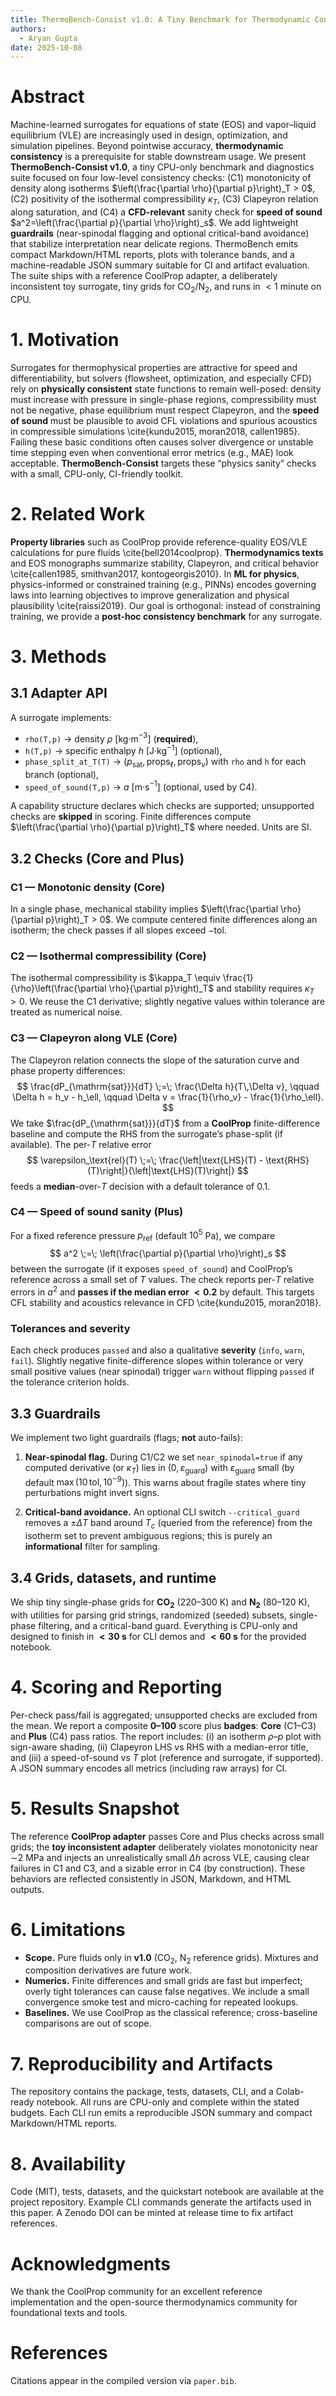 ```yaml
---
title: ThermoBench-Consist v1.0: A Tiny Benchmark for Thermodynamic Consistency of ML EOS/VLE Surrogates
authors:
  - Aryan Gupta
date: 2025-10-08
---
```


# Abstract
Machine-learned surrogates for equations of state (EOS) and vapor–liquid equilibrium (VLE) are increasingly used in design, optimization, and simulation pipelines. Beyond pointwise accuracy, **thermodynamic consistency** is a prerequisite for stable downstream usage. We present **ThermoBench-Consist v1.0**, a tiny CPU-only benchmark and diagnostics suite focused on four low-level consistency checks: (C1) monotonicity of density along isotherms $\left(\frac{\partial \rho}{\partial p}\right)_T > 0$, (C2) positivity of the isothermal compressibility $\kappa_T$, (C3) Clapeyron relation along saturation, and (C4) a **CFD-relevant** sanity check for **speed of sound** $a^2=\left(\frac{\partial p}{\partial \rho}\right)_s$. We add lightweight **guardrails** (near-spinodal flagging and optional critical-band avoidance) that stabilize interpretation near delicate regions. ThermoBench emits compact Markdown/HTML reports, plots with tolerance bands, and a machine-readable JSON summary suitable for CI and artifact evaluation. The suite ships with a reference CoolProp adapter, a deliberately inconsistent toy surrogate, tiny grids for CO$_2$/N$_2$, and runs in $<1$ minute on CPU.

# 1. Motivation
Surrogates for thermophysical properties are attractive for speed and differentiability, but solvers (flowsheet, optimization, and especially CFD) rely on **physically consistent** state functions to remain well-posed: density must increase with pressure in single-phase regions, compressibility must not be negative, phase equilibrium must respect Clapeyron, and the **speed of sound** must be plausible to avoid CFL violations and spurious acoustics in compressible simulations \cite{kundu2015, moran2018, callen1985}. Failing these basic conditions often causes solver divergence or unstable time stepping even when conventional error metrics (e.g., MAE) look acceptable. **ThermoBench-Consist** targets these “physics sanity” checks with a small, CPU-only, CI-friendly toolkit.

# 2. Related Work
**Property libraries** such as CoolProp provide reference-quality EOS/VLE calculations for pure fluids \cite{bell2014coolprop}. **Thermodynamics texts** and EOS monographs summarize stability, Clapeyron, and critical behavior \cite{callen1985, smithvan2017, kontogeorgis2010}. In **ML for physics**, physics-informed or constrained training (e.g., PINNs) encodes governing laws into learning objectives to improve generalization and physical plausibility \cite{raissi2019}. Our goal is orthogonal: instead of constraining training, we provide a **post-hoc consistency benchmark** for any surrogate.

# 3. Methods

## 3.1 Adapter API
A surrogate implements:
- `rho(T,p)` $\rightarrow$ density $\rho$ [kg·m$^{-3}$] (**required**),
- `h(T,p)` $\rightarrow$ specific enthalpy $h$ [J·kg$^{-1}$] (optional),
- `phase_split_at_T(T)` $\rightarrow$ $(p_\text{sat}, \text{props}_\ell, \text{props}_v)$ with `rho` and `h` for each branch (optional),
- `speed_of_sound(T,p)` $\rightarrow$ $a$ [m·s$^{-1}$] (optional, used by C4).

A capability structure declares which checks are supported; unsupported checks are **skipped** in scoring. Finite differences compute $\left(\frac{\partial \rho}{\partial p}\right)_T$ where needed. Units are SI.

## 3.2 Checks (Core and Plus)

### C1 — Monotonic density (Core)
In a single phase, mechanical stability implies $\left(\frac{\partial \rho}{\partial p}\right)_T > 0$. We compute centered finite differences along an isotherm; the check passes if all slopes exceed $-\text{tol}$.

### C2 — Isothermal compressibility (Core)
The isothermal compressibility is $\kappa_T \equiv \frac{1}{\rho}\left(\frac{\partial \rho}{\partial p}\right)_T$ and stability requires $\kappa_T > 0$. We reuse the C1 derivative; slightly negative values within tolerance are treated as numerical noise.

### C3 — Clapeyron along VLE (Core)
The Clapeyron relation connects the slope of the saturation curve and phase property differences:
$$
\frac{dP_{\mathrm{sat}}}{dT} \;=\; \frac{\Delta h}{T\,\Delta v}, 
\qquad \Delta h = h_v - h_\ell, 
\qquad \Delta v = \frac{1}{\rho_v} - \frac{1}{\rho_\ell}.
$$
We take $\frac{dP_{\mathrm{sat}}}{dT}$ from a **CoolProp** finite-difference baseline and compute the RHS from the surrogate’s phase-split (if available). The per-$T$ relative error 
$$
\varepsilon_\text{rel}(T) \;=\; \frac{\left|\text{LHS}(T) - \text{RHS}(T)\right|}{\left|\text{LHS}(T)\right|}
$$
feeds a **median**-over-$T$ decision with a default tolerance of $0.1$.

### C4 — Speed of sound sanity (Plus)
For a fixed reference pressure $p_{\mathrm{ref}}$ (default $10^5$ Pa), we compare
$$
a^2 \;=\; \left(\frac{\partial p}{\partial \rho}\right)_s
$$
between the surrogate (if it exposes `speed_of_sound`) and CoolProp’s reference across a small set of $T$ values. The check reports per-$T$ relative errors in $a^2$ and **passes if the median error $< 0.2$** by default. This targets CFL stability and acoustics relevance in CFD \cite{kundu2015, moran2018}.

### Tolerances and severity
Each check produces `passed` and also a qualitative **severity** (`info`, `warn`, `fail`). Slightly negative finite-difference slopes within tolerance or very small positive values (near spinodal) trigger `warn` without flipping `passed` if the tolerance criterion holds.

## 3.3 Guardrails
We implement two light guardrails (flags; **not** auto-fails):

1. **Near-spinodal flag.** During C1/C2 we set `near_spinodal=true` if any computed derivative (or $\kappa_T$) lies in $(0, \varepsilon_{\text{guard}})$ with $\varepsilon_{\text{guard}}$ small (by default $\max(10\,\text{tol}, 10^{-9})$). This warns about fragile states where tiny perturbations might invert signs.

2. **Critical-band avoidance.** An optional CLI switch `--critical_guard` removes a $\pm \Delta T$ band around $T_c$ (queried from the reference) from the isotherm set to prevent ambiguous regions; this is purely an **informational** filter for sampling.

## 3.4 Grids, datasets, and runtime
We ship tiny single-phase grids for **CO$_2$** (220–300 K) and **N$_2$** (80–120 K), with utilities for parsing grid strings, randomized (seeded) subsets, single-phase filtering, and a critical-band guard. Everything is CPU-only and designed to finish in **$<30$ s** for CLI demos and **$<60$ s** for the provided notebook.

# 4. Scoring and Reporting
Per-check pass/fail is aggregated; unsupported checks are excluded from the mean. We report a composite **0–100** score plus **badges**: **Core** (C1–C3) and **Plus** (C4) pass ratios. The report includes: (i) an isotherm $\rho$–$p$ plot with sign-aware shading, (ii) Clapeyron LHS vs RHS with a median-error title, and (iii) a speed-of-sound vs $T$ plot (reference and surrogate, if supported). A JSON summary encodes all metrics (including raw arrays) for CI.

# 5. Results Snapshot
The reference **CoolProp adapter** passes Core and Plus checks across small grids; the **toy inconsistent adapter** deliberately violates monotonicity near $\sim$2 MPa and injects an unrealistically small $\Delta h$ across VLE, causing clear failures in C1 and C3, and a sizable error in C4 (by construction). These behaviors are reflected consistently in JSON, Markdown, and HTML outputs.

# 6. Limitations
- **Scope.** Pure fluids only in **v1.0** (CO$_2$, N$_2$ reference grids). Mixtures and composition derivatives are future work.
- **Numerics.** Finite differences and small grids are fast but imperfect; overly tight tolerances can cause false negatives. We include a small convergence smoke test and micro-caching for repeated lookups.
- **Baselines.** We use CoolProp as the classical reference; cross-baseline comparisons are out of scope.

# 7. Reproducibility and Artifacts
The repository contains the package, tests, datasets, CLI, and a Colab-ready notebook. All runs are CPU-only and complete within the stated budgets. Each CLI run emits a reproducible JSON summary and compact Markdown/HTML reports.

# 8. Availability
Code (MIT), tests, datasets, and the quickstart notebook are available at the project repository. Example CLI commands generate the artifacts used in this paper. A Zenodo DOI can be minted at release time to fix
artifact references.

# Acknowledgments
We thank the CoolProp community for an excellent reference implementation and the open-source thermodynamics community for foundational texts and tools.

# References
Citations appear in the compiled version via `paper.bib`.

